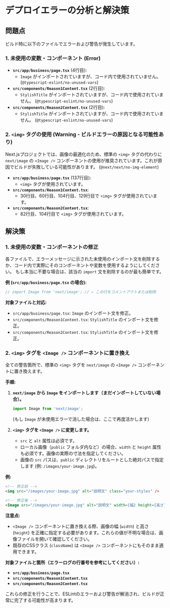 # デプロイエラーの分析と解決策

## 問題点

ビルド時に以下のファイルでエラーおよび警告が発生しています。

### 1. 未使用の変数・コンポーネント (Error)

- **`src/app/business/page.tsx`** (4行目):
  - `Image` がインポートされていますが、コード内で使用されていません。 (`@typescript-eslint/no-unused-vars`)
- **`src/components/Reason1Content.tsx`** (2行目):
  - `StylishTitle` がインポートされていますが、コード内で使用されていません。 (`@typescript-eslint/no-unused-vars`)
- **`src/components/Reason2Content.tsx`** (2行目):
  - `StylishTitle` がインポートされていますが、コード内で使用されていません。 (`@typescript-eslint/no-unused-vars`)

### 2. `<img>` タグの使用 (Warning - ビルドエラーの原因となる可能性あり)

Next.jsプロジェクトでは、画像の最適化のため、標準の `<img>` タグの代わりに `next/image` の `<Image />` コンポーネントの使用が推奨されています。これが原因でビルドが失敗している可能性があります。 (`@next/next/no-img-element`)

- **`src/app/business/page.tsx`** (137行目):
  - `<img>` タグが使用されています。
- **`src/components/Reason1Content.tsx`**:
  - 30行目、60行目、104行目、129行目で `<img>` タグが使用されています。
- **`src/components/Reason2Content.tsx`**:
  - 82行目、104行目で `<img>` タグが使用されています。

## 解決策

### 1. 未使用の変数・コンポーネントの修正

各ファイルで、エラーメッセージに示された未使用のインポート文を削除するか、コード内で実際にそのコンポーネントや変数を使用するようにしてください。
もし本当に不要な場合は、該当の `import` 文を削除するのが最も簡単です。

**例 (`src/app/business/page.tsx` の場合):**
```typescript jsx
// import Image from 'next/image'; // ← この行をコメントアウトまたは削除
```

**対象ファイルと対応:**
- `src/app/business/page.tsx`: `Image` のインポート文を修正。
- `src/components/Reason1Content.tsx`: `StylishTitle` のインポート文を修正。
- `src/components/Reason2Content.tsx`: `StylishTitle` のインポート文を修正。

### 2. `<img>` タグを `<Image />` コンポーネントに置き換え

全ての警告箇所で、標準の `<img>` タグを `next/image` の `<Image />` コンポーネントに置き換えます。

**手順:**

1.  **`next/image` から `Image` をインポートします（まだインポートしていない場合）。**
    ```typescript jsx
    import Image from 'next/image';
    ```
    (もし `Image` が未使用エラーで消した場合は、ここで再度活かします)

2.  **`<img>` タグを `<Image />` に変更します。**
    -   `src` と `alt` 属性は必須です。
    -   ローカル画像（`public` フォルダ内など）の場合、`width` と `height` 属性も必須です。画像の実際の寸法を指定してください。
    -   画像の `src` パスは、`public` ディレクトリをルートとした絶対パスで指定します (例: `/images/your-image.jpg`)。

**例:**
```html
<!-- 修正前 -->
<img src="/images/your-image.jpg" alt="説明文" class="your-styles" />

<!-- 修正後 -->
<Image src="/images/your-image.jpg" alt="説明文" width={幅} height={高さ} className="your-styles" />
```
**注意点:**
-   `<Image />` コンポーネントに置き換える際、画像の幅 (`width`) と高さ (`height`) を正確に指定する必要があります。これらの値が不明な場合は、画像ファイルを開いて確認してください。
-   既存のCSSクラス (`className`) は `<Image />` コンポーネントにもそのまま適用できます。

**対象ファイルと箇所（エラーログの行番号を参考にしてください）:**
- **`src/app/business/page.tsx`**
- **`src/components/Reason1Content.tsx`**
- **`src/components/Reason2Content.tsx`**

これらの修正を行うことで、ESLintのエラーおよび警告が解消され、ビルドが正常に完了する可能性が高まります。
